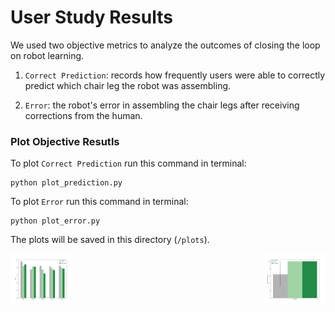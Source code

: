 # User Study Results
We used two objective metrics to analyze the outcomes of closing the loop on robot learning.

1. `Correct Prediction`: records how frequently users were able to correctly predict which chair leg the robot was assembling.

2. `Error`: the robot's error in assembling the chair legs after receiving corrections from the human.


### Plot Objective Resutls
To plot `Correct Prediction` run this command in terminal:
```
python plot_prediction.py
```
To plot `Error` run this command in terminal:
```
python plot_error.py
```
The plots will be saved in this directory (`/plots`).

<div style="display: flex; justify-content: space-between;">

<img src="error.png" alt="Plot 1" width="100"/>
<img src="prediction.png" alt="Plot 2" width="100"/>

</div>